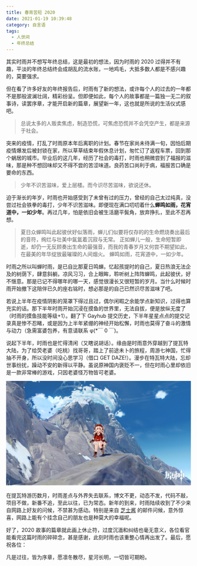 ```yaml
---
title: 春宵苦短 2020
date: 2021-01-19 10:39:48
category: 自言语
tags:
  - 人世间
  - 年终总结
---
```


其实时雨并不想写年终总结，这是最初的想法，因为时雨的 2020 过得并不有趣，平淡的年终总结终会成胡乱的流水账，一地鸡毛，大抵多数人都是不感兴趣的，莫要强求。

但在看了许多好友的年终报告后，时雨有了新的想法，或许每个人的过去的一年都不是那般波澜壮阔，精彩纷呈。但即便如此，每个人的故事都是一篇独一无二的叙事诗，读罢序章，才能开启新的篇章，展望新一年，这也就是所说的生活仪式感吧。

> 总说太多的人贩卖焦虑，制造恐慌，可焦虑恐慌并不会凭空产生，都是来源于社会。

突来的疫情，打乱了时雨原本年后离职的计划。春节在家尚未待满一旬，因怕后期疫情爆发后被封锁在家，所以草草结束年假休息计划，匆忙订了返程车票，回到那个蜗居的城市。毕业后的这几年，经历了社会的毒打，时雨也稍微尝到了福报的滋味，那是种不想回味却又不得不尝的苦涩味道。良药苦口尚利于病，福报苦口确是要命的东西。

> 少年不识苦滋味，爱上层楼。而今识尽苦滋味，欲说还休。

迫于渐长的年岁，时雨也开始感受到了未曾有过的压力，曾经的自己太过纯真，没尝过社会铁拳的毒打，少年不识苦滋味。即便现在满口叨叨着什么**蝉鸣如雨，花宵道中，一如少年**。再过几年，怕是依旧会被生活磨平鬓角，放弃挣扎，至此不忍再想。

> 夏日众蝉鸣叫此起彼伏好似落雨，蝉儿们似要将仅存的的生命燃烧奏出最后的音符，绚烂与壮美中氤氲着沉寂与无常。
> 正如蝉儿一般，生命短暂即逝，却仍一无反顾奏出生命的最强音，而我的青春岁月又何尝不期望如此，在最美的年华绽放最璀璨的人间烟火。
> 蝉鸣如雨，花宵道中，一如少年。

时雨之所以叫蝉时雨，是已自比那夏日鸣蝉。忆起孩提时的自己，夏日热浪无法企及的树荫下，肆意斜躺，凉风习习，合上眼眸，聆听树上阵阵蝉鸣，此起彼伏，好不惬意。那是已记不得哪年的哪一天，感觉很漫长又很短暂的岁月。当什么时候时雨开始撤下这陪伴已久的座右铭时，想必那是的自己已然识尽苦滋味了吧。

若说上半年在疫情阴影的笼罩下得过且过，偶尔闲暇之余能学点新知识，过得也算充实的话。那下半年时雨开始沉浸在摸鱼的世界里，无法自拔，便是放纵无度了（时雨的摸鱼技能等级+1）。翻了下 Gayhub 提交历史，下半年星星点点的提交记录真是惨不忍睹，或是因为上半年紧绷的神经开始松懈，时雨也莫得了奋斗的激情与动力（急需富婆包养，有意请联系 φ(\*￣ 0 ￣)。

说起下半年，时雨也是忙得清闲（又瞎说胡话）。缘由是时雨意外穿越到了提瓦特大陆，为了给荧老婆（吃桃）找哥哥，踏上了前途未卜的旅程，周游七神国，忙得抽不开身，所以没时间没心思学习（借口 GET DAZE!）。漫步在特瓦特大陆，忘却世事纷扰，躁动不安的新得以平静。虽说原神国内褒贬不一，但在时雨心里却依旧是一款非常棒的游戏，只因老婆怪万物皆可老婆。

![可莉害了](/IMAGES/2021/春宵苦短-2020/可莉害了.jpg)

在提瓦特游历数月，时雨差点与外界失去联系，博文不更，动态不发，代码不敲，项目不做，新番不追，至此以往，已为常态。新年的到来，时雨陆续收到了不少来自网路上好友的问候，不禁甚为感动。特别是来自 [芝士酱](https://chee5e.space/) 的邮件问候，意外惊喜，网路上能有个挂念自己的朋友也是种莫大的幸福呢。

好了，2020 故事的篇章就此画上休止符，过度沉湎和纠结也毫无意义，各位看官能看完这篇时雨的碎碎念，甚是感谢，此刻时雨也该重整心情再出发了。最后，愿祝各位：

凡是过往，皆为序章，愿凛冬散尽，星河长明，一切皆可期盼。
